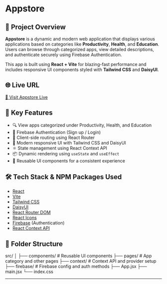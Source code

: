 # Appstore

## 📱 Project Overview
**Appstore** is a dynamic and modern web application that displays various applications based on categories like **Productivity**, **Health**, and **Education**. Users can browse through categorized apps, view detailed descriptions, and authenticate securely using Firebase Authentication.

This app is built using **React + Vite** for blazing-fast performance and includes responsive UI components styled with **Tailwind CSS** and **DaisyUI**.

## 🌐 Live URL
[🔗 Visit Appstore Live](https://appstore.jeshankhan.com/)

## 🚀 Key Features
- 🔍 View apps categorized under Productivity, Health, and Education
- 🔐 Firebase Authentication (Sign up / Login)
- 🧭 Client-side routing using React Router
- 🎨 Modern responsive UI with Tailwind CSS and DaisyUI
- ⚛️ State management using React Context API
- 📦 Dynamic rendering using `useState` and `useEffect`
- 🧠 Reusable UI components for a consistent experience

## 🛠️ Tech Stack & NPM Packages Used
- [React](https://reactjs.org/)
- [Vite](https://vitejs.dev/)
- [Tailwind CSS](https://tailwindcss.com/)
- [DaisyUI](https://daisyui.com/)
- [React Router DOM](https://reactrouter.com/en/main)
- [React Icons](https://react-icons.github.io/react-icons/)
- [Firebase](https://firebase.google.com/) (Authentication)
- [React Context API](https://reactjs.org/docs/context.html)

## 📁 Folder Structure
src/
│
├── components/ # Reusable UI components
├── pages/ # App category and other pages
├── context/ # Context API and provider setup
├── firebase/ # Firebase config and auth methods
├── App.jsx
├── main.jsx
└── index.css
****
